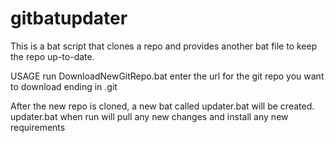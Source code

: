 # gitbatupdater
This is a bat script that clones a repo and provides another bat file to keep the repo up-to-date.


USAGE
run DownloadNewGitRepo.bat
enter the url for the git repo you want to download ending in .git

After the new repo is cloned, a new bat called updater.bat will be created.
updater.bat when run will pull any new changes and install any new requirements

